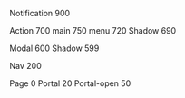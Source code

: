 

Notification  900


Action  700
    main 750
    menu 720
    Shadow 690


Modal  600
    Shadow 599


Nav  200




Page  0
    Portal   20
        Portal-open   50 